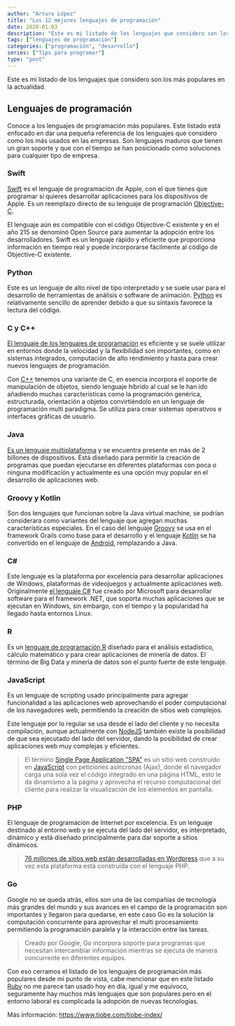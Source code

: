 ```yaml
---
author: "Arturo López"
title: "Los 12 mejores lenguajes de programación"
date: 2020-01-03
description: "Este es mi listado de los lenguajes que considero son los más populares en la actualidad"
tags: ["lenguajes de programación"]
categories: ["programación", "desarrollo"]
series: ["Tips para programar"]
type: "post"
---
```


Este es mi listado de los lenguajes que considero son los más populares en la actualidad.

## Lenguajes de programación

Conoce a los lenguajes de programación más populares. Este listado está enfocado en dar una pequeña referencia de los lenguajes que considero como los más usados en las empresas. Son lenguajes maduros que tienen un gran soporte y que con el tiempo se han posicionado como soluciones para cualquier tipo de empresa.

### Swift

[Swift](https://swift.org/) es el lenguaje de programación de Apple, con el que tienes que programar si quieres desarrollar aplicaciones para los dispositivos de Apple. Es un reemplazo directo de su lenguaje de programación [Objective-C](https://developer.apple.com/library/archive/documentation/Cocoa/Conceptual/ProgrammingWithObjectiveC/Introduction/Introduction.html).

El lenguaje aún es compatible con el código Objective-C existente y en el año 215 se denominó Open Source para aumentar la adopción entre los desarrolladores. Swift es un lenguaje rápido y eficiente que proporciona información en tiempo real y puede incorporarse fácilmente al código de Objective-C existente.

### Python

Este es un lenguaje de alto nivel de tipo interpretado y se suele usar para el desarrollo de herramientas de análisis o software de animación. [Python](https://www.python.org/) es relativamente sencillo de aprender debido a que su sintaxis favorece la lectura del código.

### C y C++

[El lenguaje de los lenguajes de programación](https://www.learn-c.org/) es eficiente y se suele utilizar en entornos donde la velocidad y la flexibilidad son importantes, como en sistemas integrados, computación de alto rendimiento y hasta para crear nuevos lenguajes de programación.

Con [C++](http://www.cplusplus.com/doc/tutorial/) tenemos una variante de C, en esencia incorpora el soporte de manipulación de objetos, siendo lenguaje híbrido al cual se le han ido añadiendo muchas características como la programación genérica, estructurada, orientación a objetos convirtiéndolo en un lenguaje de programación multi paradigma. Se utiliza para crear sistemas operativos e interfaces gráficas de usuario.

### Java

[Es un lenguaje multiplataforma](https://es.wikipedia.org/wiki/Java_(lenguaje_de_programaci%C3%B3n)) y se encuentra presente en más de 2 billones de dispositivos. Está diseñado para permitir la creación de programas que puedan ejecutarse en diferentes plataformas con poca o ninguna modificación y actualmente es una opción muy popular en el desarrollo de aplicaciones web.

### Groovy y Kotlin

Son dos lenguajes que funcionan sobre la Java virtual machine, se podrían considerara como variantes del lenguaje que agregan muchas características especiales. En el caso del lenguaje [Groovy](https://groovy-lang.org/) se usa en el framework Grails como base para el desarrollo y el lenguaje [Kotlin](https://kotlinlang.org/) se ha convertido en el lenguaje de [Android](https://www.android.com/intl/es-419_mx/), remplazando a Java.

### C#

Este lenguaje es la plataforma por excelencia para desarrollar aplicaciones de Windows, plataformas de videojuegos y actualmente aplicaciones web. Originalmente [el lenguaje C#](https://docs.microsoft.com/es-es/dotnet/csharp/tour-of-csharp/) fue creado por Microsoft para desarrollar software para el framework .NET, que soporta muchas aplicaciones que se ejecutan en Windows, sin embargo, con el tiempo y la popularidad ha llegado hasta entornos Linux.

### R

Es un [lenguaje de programación R](https://www.r-project.org/) diseñado para el análisis estadístico, cálculo matemático y para crear aplicaciones de minería de datos. El término de Big Data y minería de datos son el punto fuerte de este lenguaje.

### JavaScript
Es un lenguaje de scripting usado principalmente para agregar funcionalidad a las aplicaciones web aprovechando el poder computacional de los navegadores web, permitiendo la creación de sitios web complejos.

Este lenguaje por lo regular se usa desde el lado del cliente y no necesita compilación, aunque actualmente con [NodeJS](https://nodejs.org/es/) también existe la posibilidad de que sea ejecutado del lado del servidor, dando la posibilidad de crear aplicaciones web muy complejas y eficientes.

> El término [Single Page Application "SPA"](https://en.wikipedia.org/wiki/Single-page_application) es un sitio web construido en [JavaScript](https://www.javascript.com/) con peticiones asíncronas (Ajax), donde el navegador carga una sola vez el código integrado en una página HTML, esto le da dinamismo a la página y aprovecha el recurso computacional del cliente para realizar la visualización de los elementos en pantalla.

### PHP
El lenguaje de programación de Internet por excelencia. Es un lenguaje destinado al entorno web y se ejecuta del lado del servidor, es interpretado, dinámico y está diseñado principalmente para dar soporte a sitios dinámicos.

> [76 millones de sitios web están desarrolladas en Wordpress](https://www.40defiebre.com/estadisticas-wordpress/) que a su vez esta plataforma está construida con el lenguaje PHP.

### Go
Google no se queda atrás, ellos son una de las compañías de tecnología más grandes del mundo y sus avances en el campo de la programación son importantes y llegaron para quedarse, en este caso Go es la solución la computación concurrente para aprovechar el multi procesamiento permitiendo la programación paralela y la interacción entre las tareas.

> Creado por Google, Go incorpora soporte para programas que necesitan intercambiar información mientras se ejecuta de manera concurrente en diferentes equipos.

Con eso cerramos el listado de los lenguajes de programación más populares desde mi punto de vista, cabe mencionar que en este listado [Ruby](https://www.ruby-lang.org/es/) no me parece tan usado hoy en día, igual y me equivoco, seguramente hay muchos más lenguajes que son populares pero en el entorno laboral es complicada la adopción de nuevas tecnologías.

                                  
Más información:
https://www.tiobe.com/tiobe-index/
